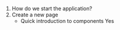 1. How do we start the application?
2. Create a new page
   - Quick introduction to components
     Yes

